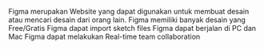Figma merupakan Website yang dapat digunakan untuk membuat desain atau mencari desain dari orang lain.
Figma memiliki banyak desain yang Free/Gratis
Figma dapat import sketch files
Figma dapat berjalan di PC dan Mac
Figma dapat melakukan Real-time team collaboration
